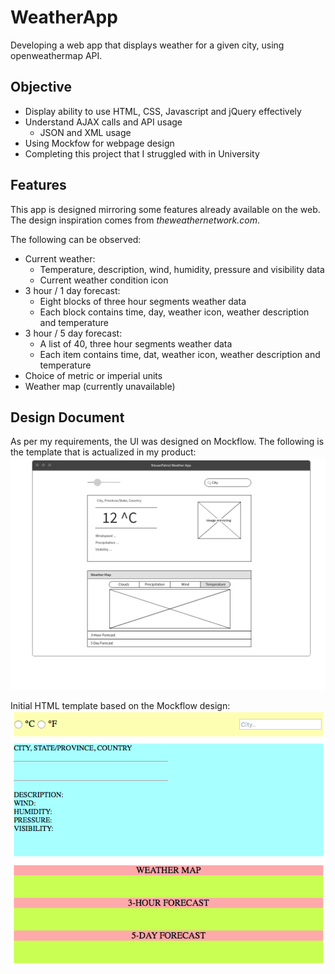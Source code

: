 # WeatherApp
Developing a web app that displays weather for a given city, using openweathermap API.

## Objective
* Display ability to use HTML, CSS, Javascript and jQuery effectively
* Understand AJAX calls and API usage
  * JSON and XML usage
* Using Mockfow for webpage design
* Completing this project that I struggled with in University

## Features
This app is designed mirroring some features already available on the web. The design inspiration comes from _theweathernetwork.com_. 

The following can be observed:
* Current weather:
  * Temperature, description, wind, humidity, pressure and visibility data
  * Current weather condition icon
* 3 hour / 1 day forecast:
  * Eight blocks of three hour segments weather data
  * Each block contains time, day, weather icon, weather description and temperature
* 3 hour / 5 day forecast:
  * A list of 40, three hour segments weather data
  * Each item contains time, dat, weather icon, weather description and temperature
* Choice of metric or imperial units
* Weather map (currently unavailable)


## Design Document
As per my requirements, the UI was designed on Mockflow. The following is the template that is actualized in my product:
![Design Template](images/weatherAppTemplate_v2.png)

Initial HTML template based on the Mockflow design:
![HTML Template](images/weatherAppHTMLtemplate_v2.png)
